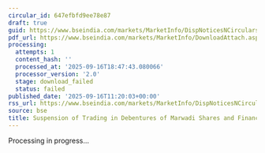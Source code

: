 ```yaml
---
circular_id: 647efbfd9ee78e87
draft: true
guid: https://www.bseindia.com/markets/MarketInfo/DispNoticesNCirculars.aspx?Noticeid={1C622950-D086-4FD4-BACF-346B132071D7}&noticeno=20250916-38&dt=09/16/2025&icount=38&totcount=79&flag=0
pdf_url: https://www.bseindia.com/markets/MarketInfo/DownloadAttach.aspx?id=20250916-38&attachedId=
processing:
  attempts: 1
  content_hash: ''
  processed_at: '2025-09-16T18:47:43.080066'
  processor_version: '2.0'
  stage: download_failed
  status: failed
published_date: '2025-09-16T11:20:03+00:00'
rss_url: https://www.bseindia.com/markets/MarketInfo/DispNoticesNCirculars.aspx?Noticeid={1C622950-D086-4FD4-BACF-346B132071D7}&noticeno=20250916-38&dt=09/16/2025&icount=38&totcount=79&flag=0
source: bse
title: Suspension of Trading in Debentures of Marwadi Shares and Finance Limited
---
```


Processing in progress...